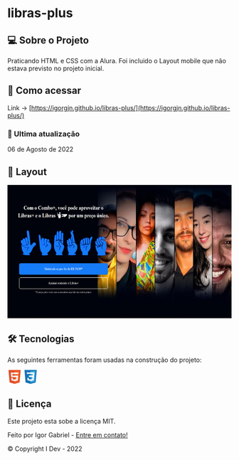 # libras-plus

## 💻 Sobre o Projeto
Praticando HTML e CSS com a Alura.
Foi incluido o Layout mobile que não estava previsto no projeto inicial.

## 🔗 Como acessar
Link -> [https://igorgjn.github.io/libras-plus/](https://igorgjn.github.io/libras-plus/)

### 📅 Ultima atualização 
06 de Agosto de 2022

## 🎨 Layout
<code><img height="300px" src="img/layout.png" alt="Layout do site"/></code>
<!--
## 🆕 Novidades
Layout responsivo para mobile. 
Organização dos arquivos. -->

<!-- ### Proximas atualizações 
## 🔢 Versões
-->
## 🛠 Tecnologias

As seguintes ferramentas foram usadas na construção do projeto:

<code><img height="32" src="https://raw.githubusercontent.com/devicons/devicon/master/icons/html5/html5-original.svg" alt="HTML5"/></code>
<code><img height="32" src="https://raw.githubusercontent.com/devicons/devicon/master/icons/css3/css3-original.svg" alt="CSS"/></code>

## 📝 Licença

Este projeto esta sobe a licença MIT.

Feito por Igor Gabriel - [Entre em contato!](https://www.linkedin.com/in/IgorGJN/)

&copy; Copyright I Dev - 2022
